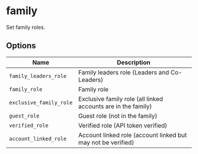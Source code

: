 # family

Set family roles.

## Options

| Name                    | Description                                                   |
| ----------------------- | ------------------------------------------------------------- |
| `family_leaders_role`   | Family leaders role (Leaders and Co-Leaders)                  |
| `family_role`           | Family role                                                   |
| `exclusive_family_role` | Exclusive family role (all linked accounts are in the family) |
| `guest_role`            | Guest role (not in the family)                                |
| `verified_role`         | Verified role (API token verified)                            |
| `account_linked_role`   | Account linked role (account linked but may not be verified)  |

